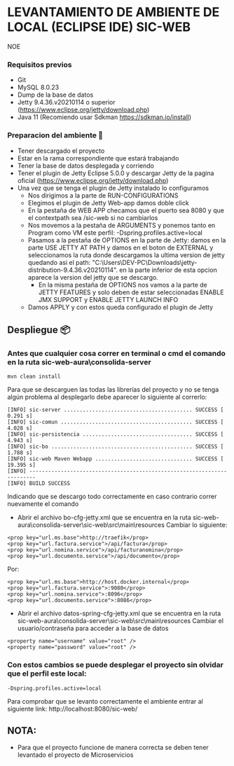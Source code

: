 # LEVANTAMIENTO DE AMBIENTE DE LOCAL (ECLIPSE IDE) SIC-WEB #
NOE

### Requisitos previos ###

* Git
* MySQL 8.0.23
* Dump de la base de datos
* Jetty 9.4.36.v20210114 o superior (https://www.eclipse.org/jetty/download.php)
* Java 11 (Recomiendo usar Sdkman https://sdkman.io/install)

### Preparacion del ambiente 🔧


* Tener descargado el proyecto
* Estar en la rama correspondiente que estará trabajando
* Tener la base de datos desplegada y corriendo
* Tener el plugin de Jetty Eclipse 5.0.0 y descargar Jetty de la pagina oficial (https://www.eclipse.org/jetty/download.php)
* Una vez que se tenga el plugin de Jetty instalado lo configuramos
  * Nos dirigimos a la parte de RUN-CONFIGURATIONS
  * Elegimos el plugin de Jetty Web-app damos doble click
  * En la pestaña de WEB APP checamos que el puerto sea 8080 y que el contextpath sea /sic-web si no cambiarlos
  * Nos movemos a la pestaña de ARGUMENTS y ponemos tanto en Program como VM este perfil: -Dspring.profiles.active=local
  * Pasamos a la pestaña de OPTIONS en la parte de Jetty: damos en la parte USE JETTY AT PATH y damos en el boton de EXTERNAL y seleccionamos la ruta donde descargamos la 
  ultima version de jetty quedando asi el path: "C:\Users\DEV-PC\Downloads\jetty-distribution-9.4.36.v20210114".
  en la parte inferior de esta opcion aparece la version del jetty que se descargo.
    * En la misma pestaña de OPTIONS nos vamos a la parte de JETTY FEATURES y solo deben de estar seleccionadas ENABLE JMX SUPPORT y ENABLE JETTY LAUNCH INFO
  * Damos APPLY y con estos queda configurado el plugin de Jetty

## Despliegue 📦

### Antes que cualquier cosa correr en terminal o cmd el comando en la ruta sic-web-aura\consolida-server
```
mvn clean install
```
Para que se descarguen las todas las librerías del proyecto y no se tenga algún problema al desplegarlo debe aparecer lo siguiente al correrlo:
```
[INFO] sic-server ......................................... SUCCESS [  0.291 s]
[INFO] sic-comun .......................................... SUCCESS [  4.028 s]
[INFO] sic-persistencia ................................... SUCCESS [  4.943 s]
[INFO] sic-bo ............................................. SUCCESS [  1.788 s]
[INFO] sic-web Maven Webapp ............................... SUCCESS [ 19.395 s]
[INFO] ------------------------------------------------------------------------
[INFO] BUILD SUCCESS
```
Indicando que se descargo todo correctamente en caso contrario correr nuevamente el comando

* Abrir el archivo bo-cfg-jetty.xml que se encuentra en la ruta sic-web-aura\consolida-server\sic-web\src\main\resources
  Cambiar lo siguiente:
```
<prop key="url.ms.base">http://traefik</prop>
<prop key="url.factura.service">/api/factura</prop>
<prop key="url.nomina.service">/api/facturanomina</prop>
<prop key="url.documento.service">/api/documento</prop>
```
Por: 
```
<prop key="url.ms.base">http://host.docker.internal</prop>
<prop key="url.factura.service">:9080</prop>
<prop key="url.nomina.service">:8096</prop>
<prop key="url.documento.service">:8086</prop>
```
* Abrir el archivo datos-spring-cfg-jetty.xml que se encuentra en la ruta sic-web-aura\consolida-server\sic-web\src\main\resources
   Cambiar el usuario/contraseña para acceder a la base de datos
```
<property name="username" value="root" />
<property name="password" value="root" />
```

### Con estos cambios se puede desplegar el proyecto sin olvidar que el perfil este local:
```
-Dspring.profiles.active=local 
```
Para comprobar que se levanto correctamente el ambiente entrar al siguiente link:
http://localhost:8080/sic-web/

## NOTA:
* Para que el proyecto funcione de manera correcta se deben tener levantado el proyecto de Microservicios
